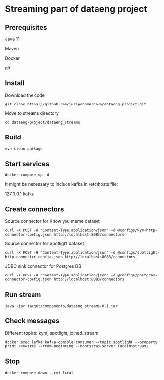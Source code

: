 # Streaming part of dataeng project

## Prerequisites

Java 11

Maven

Docker

git

## Install

Download the code
```shell
git clone https://github.com/juriponomarenko/dataeng-project.git
```

Move to streams directory
```shell
cd dataeng-project/dataeng_streams
```

## Build

```shell
mvn clean package
```

## Start services

```shell
docker-compose up -d
```
It might be necessary to include kafka in /etc/hosts file:

127.0.0.1 kafka

## Create connectors

Source connector for Know you meme dataset
```shell
curl -X POST -H "Content-Type:application/json" -d @configs/kym-http-connector-config.json http://localhost:8083/connectors
```

Source connector for Spotlight dataset
```shell
curl -X POST -H "Content-Type:application/json" -d @configs/spotlight-http-connector-config.json http://localhost:8083/connectors
```

JDBC sink connector for Postgres DB
```shell
curl -X POST -H "Content-Type:application/json" -d @configs/postgres-connector-config.json http://localhost:8083/connectors
```

## Run stream

```shell
java -jar target/components/dataeng_streams-0.1.jar
```

## Check messages

Different topics: kym, spotlight, joined_stream
```shell
docker exec kafka kafka-console-consumer --topic spotlight --property print.key=true --from-beginning --bootstrap-server localhost:9092
```

## Stop

```shell
docker-compose down --rmi local
```
